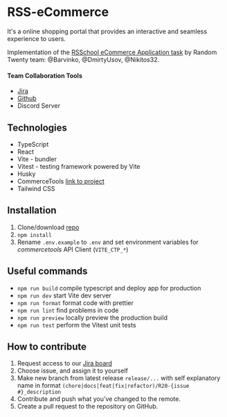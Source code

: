 # RSS-eCommerce

It's a online shopping portal that provides an interactive and seamless experience to users.

Implementation of the [RSSchool eCommerce Application task](https://github.com/rolling-scopes-school/tasks/tree/master/tasks/eCommerce-Application) by Random Twenty team: @Barvinko, @DmirtyUsov, @Nikitos32.

#### Team Collaboration Tools

- [Jira](https://usov.atlassian.net/jira/software/projects/R20/boards/9)
- [Github](https://github.com/Nikitos32/RSS-eCommerce)
- Discord Server

## Technologies

- TypeScript
- React
- Vite - bundler
- Vitest - testing framework powered by Vite
- Husky
- CommerceTools [link to project](https://mc.europe-west1.gcp.commercetools.com/r20/welcome)
- Tailwind CSS

## Installation

1. Clone/download [repo](https://github.com/Nikitos32/RSS-eCommerce)
2. `npm install`
3. Rename `.env.example` to `.env` and set environment variables for _commercetools_ API Client (`VITE_CTP_*`)

## Useful commands

- `npm run build` compile typescript and deploy app for production
- `npm run dev` start Vite dev server
- `npm run format` format code with prettier
- `npm run lint` find problems in code
- `npm run preview` locally preview the production build
- `npm run test` perform the Vitest unit tests

## How to contribute
1. Request access to our [Jira board](https://usov.atlassian.net/jira/software/projects/R20/boards/9)
2. Choose issue, and assign it to yourself
3. Make new branch from latest release `release/...` with self explanatory  name in format `(chore|docs|feat|fix|refactor)/R20-{issue #}_description`
4. Contribute and push what you've changed to the remote.
5. Create a pull request to the repository on GitHub.